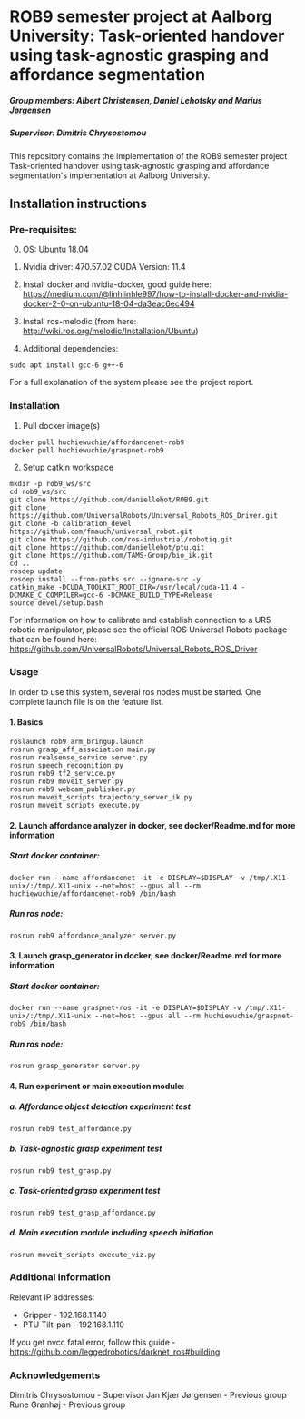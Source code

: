 # ROB9 semester project at Aalborg University: Task-oriented handover using task-agnostic grasping and affordance segmentation
##### Group members: Albert Christensen, Daniel Lehotsky and Marius Jørgensen
##### Supervisor: Dimitris Chrysostomou

This repository contains the implementation of the ROB9 semester project Task-oriented handover using task-agnostic grasping and affordance segmentation's implementation at Aalborg University.

## Installation instructions

### Pre-requisites:

0. OS: Ubuntu 18.04

1. Nvidia driver: 470.57.02
	 CUDA Version:  11.4

2. Install docker and nvidia-docker, good guide here: https://medium.com/@linhlinhle997/how-to-install-docker-and-nvidia-docker-2-0-on-ubuntu-18-04-da3eac6ec494

3. Install ros-melodic (from here: http://wiki.ros.org/melodic/Installation/Ubuntu)

4. Additional dependencies:
```
sudo apt install gcc-6 g++-6
```

For a full explanation of the system please see the project report.


### Installation

1. Pull docker image(s)
```
docker pull huchiewuchie/affordancenet-rob9
docker pull huchiewuchie/graspnet-rob9
```

2. Setup catkin workspace
```
mkdir -p rob9_ws/src
cd rob9_ws/src
git clone https://github.com/daniellehot/ROB9.git
git clone https://github.com/UniversalRobots/Universal_Robots_ROS_Driver.git
git clone -b calibration_devel https://github.com/fmauch/universal_robot.git
git clone https://github.com/ros-industrial/robotiq.git
git clone https://github.com/daniellehot/ptu.git
git clone https://github.com/TAMS-Group/bio_ik.git
cd ..
rosdep update
rosdep install --from-paths src --ignore-src -y
catkin_make -DCUDA_TOOLKIT_ROOT_DIR=/usr/local/cuda-11.4 -DCMAKE_C_COMPILER=gcc-6 -DCMAKE_BUILD_TYPE=Release
source devel/setup.bash
```
For information on how to calibrate and establish connection to a UR5 robotic manipulator, please see the official ROS Universal Robots package that can be found here: https://github.com/UniversalRobots/Universal_Robots_ROS_Driver

### Usage

In order to use this system, several ros nodes must be started. One complete launch file is on the feature list.

#### 1. Basics
```
roslaunch rob9 arm_bringup.launch
rosrun grasp_aff_association main.py
rosrun realsense_service server.py
rosrun speech recognition.py
rosrun rob9 tf2_service.py
rosrun rob9 moveit_server.py
rosrun rob9 webcam_publisher.py
rosrun moveit_scripts trajectory_server_ik.py
rosrun moveit_scripts execute.py
```

#### 2. Launch affordance analyzer in docker, see docker/Readme.md for more information

##### Start docker container:
```
docker run --name affordancenet -it -e DISPLAY=$DISPLAY -v /tmp/.X11-unix/:/tmp/.X11-unix --net=host --gpus all --rm huchiewuchie/affordancenet-rob9 /bin/bash
```

##### Run ros node:
```
rosrun rob9 affordance_analyzer server.py
```


#### 3. Launch grasp_generator in docker, see docker/Readme.md for more information

##### Start docker container:
```
docker run --name graspnet-ros -it -e DISPLAY=$DISPLAY -v /tmp/.X11-unix/:/tmp/.X11-unix --net=host --gpus all --rm huchiewuchie/graspnet-rob9 /bin/bash
```

##### Run ros node:
```
rosrun grasp_generator server.py
```

#### 4. Run experiment or main execution module:

##### a. Affordance object detection experiment test
```
rosrun rob9 test_affordance.py
```

##### b. Task-agnostic grasp experiment test
```
rosrun rob9 test_grasp.py
```

##### c. Task-oriented grasp experiment test
```
rosrun rob9 test_grasp_affordance.py
```

##### d. Main execution module including speech initiation
```
rosrun moveit_scripts execute_viz.py
```

### Additional information
Relevant IP addresses:
- Gripper - 192.168.1.140
- PTU Tilt-pan - 192.168.1.110

If you get nvcc fatal error, follow this guide - https://github.com/leggedrobotics/darknet_ros#building

### Acknowledgements

Dimitris Chrysostomou - Supervisor
Jan Kjær Jørgensen - Previous group
Rune Grønhøj - Previous group
